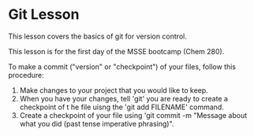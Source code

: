 # Git Lesson

This lesson covers the basics of git for version control.

This lesson is for the first day of the MSSE bootcamp (Chem 280).

To make a commit ("version" or "checkpoint") of your files, follow this procedure:

1. Make changes to your project that you would like to keep.
2. When you have your changes, tell 'git' you are ready to create a checkpoint of t he file uisng the 'git add FILENAME' command.
3. Create a checkpoint of your file using 'git commit -m "Message about what you did (past tense imperative phrasing)".

